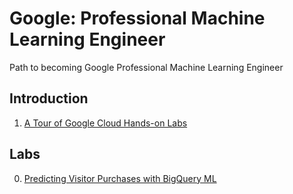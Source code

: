 # Google: Professional Machine Learning Engineer
Path to becoming Google Professional Machine Learning Engineer

## Introduction
1. [A Tour of Google Cloud Hands-on Labs](https://partner.cloudskillsboost.google/focuses/11600?parent=catalog)


## Labs
0. [Predicting Visitor Purchases with BigQuery ML](https://partner.cloudskillsboost.google/course_sessions/7189592/labs/423376)